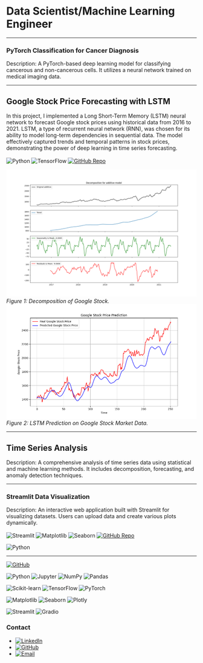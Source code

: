 # Data Scientist/Machine Learning Engineer 

---

### PyTorch Classification for Cancer Diagnosis


Description: A PyTorch-based deep learning model for classifying cancerous and non-cancerous cells. It utilizes a neural network trained on medical imaging data.

---



## Google Stock Price Forecasting with LSTM
In this project, I implemented a Long Short-Term Memory (LSTM) neural network to forecast Google stock prices using historical data from 2016 to 2021. LSTM, a type of recurrent neural network (RNN), was chosen for its ability to model long-term dependencies in sequential data. The model effectively captured trends and temporal patterns in stock prices, demonstrating the power of deep learning in time series forecasting. \
\
![Python](https://img.shields.io/badge/-Python-333?style=flat-square&logo=python&logoColor=yellow)
![TensorFlow](https://img.shields.io/badge/-TensorFlow-FF6F00?style=flat-square&logo=tensorflow&logoColor=white)
[![GitHub Repo](https://img.shields.io/badge/Repo-LSTM_model_on_google_stock-blue?style=flat-square&logo=github)](https://github.com/mhelva/LSTM_model_on_google_stock)

![decomposition](images/Stl_decomposition.png)
*Figure 1: Decomposition of Google Stock.*
![stock price](images/stock_price_prediction.png)
*Figure 2: LSTM Prediction on Google Stock Market Data.*


---

## Time Series Analysis


Description: A comprehensive analysis of time series data using statistical and machine learning methods. It includes decomposition, forecasting, and anomaly detection techniques.


---

### Streamlit Data Visualization

Description: An interactive web application built with Streamlit for visualizing datasets. Users can upload data and create various plots dynamically. \
\
![Streamlit](https://img.shields.io/badge/-Streamlit-FF4B4B?style=flat-square&logo=streamlit&logoColor=white)
![Matplotlib](https://img.shields.io/badge/-Matplotlib-11557C?style=flat-square&logo=matplotlib&logoColor=white)
![Seaborn](https://img.shields.io/badge/-Seaborn-42A5F5?style=flat-square)
[![GitHub Repo](https://img.shields.io/badge/Repo-streamlit_data_visualization-blue?logo=github)](https://github.com/mhelva/streamlit_data_visualization)



![Python](https://img.shields.io/badge/Python-377)


---
[![GitHub](https://img.shields.io/badge/GitHub-Profile-black?logo=github)]([https://github.com/your-username](https://github.com/mhelva/streamlit_data_visualization))


![Python](https://img.shields.io/badge/-Python-333?style=flat-square&logo=python&logoColor=yellow)
![Jupyter](https://img.shields.io/badge/-Jupyter-333?style=flat-square&logo=jupyter&logoColor=F37626)
![NumPy](https://img.shields.io/badge/-NumPy-013243?style=flat-square&logo=numpy&logoColor=white)
![Pandas](https://img.shields.io/badge/-Pandas-150458?style=flat-square&logo=pandas&logoColor=white)

![Scikit-learn](https://img.shields.io/badge/-Scikit--learn-F7931E?style=flat-square&logo=scikit-learn&logoColor=white)
![TensorFlow](https://img.shields.io/badge/-TensorFlow-FF6F00?style=flat-square&logo=tensorflow&logoColor=white)
![PyTorch](https://img.shields.io/badge/-PyTorch-EE4C2C?style=flat-square&logo=pytorch&logoColor=white)

![Matplotlib](https://img.shields.io/badge/-Matplotlib-11557C?style=flat-square&logo=matplotlib&logoColor=white)
![Seaborn](https://img.shields.io/badge/-Seaborn-42A5F5?style=flat-square)
![Plotly](https://img.shields.io/badge/-Plotly-3F4F75?style=flat-square&logo=plotly&logoColor=white)

![Streamlit](https://img.shields.io/badge/-Streamlit-FF4B4B?style=flat-square&logo=streamlit&logoColor=white)
![Gradio](https://img.shields.io/badge/-Gradio-2F2F2F?style=flat-square)



### Contact

* [![LinkedIn](https://img.shields.io/badge/-LinkedIn-0A66C2?style=flat-square&logo=linkedin&logoColor=white)](https://www.linkedin.com/in/mehmet-helva-b2993a273/)
* [![GitHub](https://img.shields.io/badge/-GitHub-181717?style=flat-square&logo=github&logoColor=white)](https://github.com/mhelva)
* [![Email](https://img.shields.io/badge/-Email-D14836?style=flat-square&logo=gmail&logoColor=white)](mailto:m.helva34@gmail.com)
